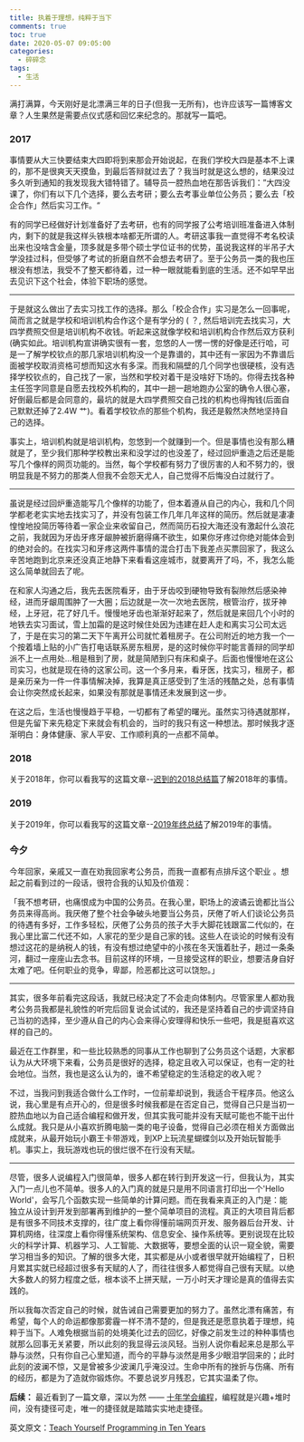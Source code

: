 ```yaml
---
title: 执着于理想，纯粹于当下
comments: true
toc: true
date: 2020-05-07 09:05:00
categories:
  - 碎碎念
tags:
  - 生活
---
```



满打满算，今天刚好是北漂满三年的日子(但我一无所有)，也许应该写一篇博客文章？人生果然是需要点仪式感和回忆来纪念的。那就写一篇吧。

<!-- more -->


### 2017

事情要从大三快要结束大四即将到来那会开始说起，在我们学校大四是基本不上课的，那不是很爽天天摸鱼，到最后答辩就过去了？我当时就是这么想的，结果没过多久听到通知的我发现我大错特错了。辅导员一腔热血地在那告诉我们：”大四没课了，你们有以下几个选择，要么去考研；要么去考事业单位公务员；要么去「校企合作」然后实习工作。“

有的同学已经做好计划准备好了去考研，也有的同学报了公考培训班准备进入体制内，剩下的就是我这样头铁根本啥都无所谓的人。考研这事我一直觉得不考名校读出来也没啥含金量，顶多就是多带个硕士学位证书的优势，虽说我这样的半吊子大学没挂过科，但受够了考试的折磨自然不会想去考研了。至于公务员一类的我也压根没有想法，我受不了整天都待着，过一种一眼就能看到底的生活。还不如早早出去见识下这个社会，体验下职场的感觉。

---

于是就这么做出了去实习找工作的选择。那么「校企合作」实习是怎么一回事呢，简而言之就是学校和培训机构合作这个是有学分的 ( ？, 然后培训完去找实习，大四学费照交但是培训机构不收钱。听起来这就像学校和培训机构合作然后双方获利 (确实如此。培训机构宣讲确实很有一套，忽悠的人一愣一愣的好像是还行哈，可是一了解学校钦点的那几家培训机构没一个是靠谱的，其中还有一家因为不靠谱后面被学校取消资格可想而知这水有多深。而我和隔壁的几个同学也很硬核，没有选择学校钦点的，自己找了一家，当然和学校对着干是没啥好下场的。你得去找各种主任签字同意是自愿去找校外机构的，其中一趟一趟地跑办公室的确令人很心塞，好倒最后都是会同意的，最坑的就是大四学费照交自己找的机构也得掏钱(后面自己默默还掉了2.4W 艹)。看着学校钦点的那些个机构，我还是毅然决然地坚持自己的选择。

事实上，培训机构就是培训机构，忽悠到一个就赚到一个。但是事情也没有那么糟就是了，至少我们那种学校教出来和没学过的也没差了，经过回炉重造之后还是能写几个像样的网页功能的。当然，每个学校都有努力了很厉害的人和不努力的，很明显我是不努力的那类人但我不会怨天尤人，自己觉得不后悔没白过就行了。

---

虽说是经过回炉重造能写几个像样的功能了，但本着遵从自己的内心，我和几个同学都老老实实地去找实习了，并没有包装工作几年几年这样的简历。然后就是凄凄惶惶地投简历等待着一家企业来收留自己，然而简历石投大海还没有激起什么浪花之前，我就因为牙齿牙疼牙龈肿被折磨得痛不欲生，如果你牙疼过你绝对能体会到的绝对会的。在找实习和牙疼这两件事情的混合打击下我差点买票回家了，我这么辛苦地跑到北京来还没真正地静下来看看这座城市，就要离开了吗，不，我怎么能这么简单就回去了呢。

在和家人沟通之后，我先去医院看牙，由于牙齿咬到硬物导致有裂隙然后感染神经，进而牙龈周围肿了一大圈；后边就是一次一次地去医院，根管治疗，拔牙神经，上牙冠，花了好几千。慢慢地牙齿也渐渐好起来了，然后就是来回几个小时的地铁去实习面试，雪上加霜的是这时候住处因为违建在赶人走和离实习公司太远了，于是在实习的第二天下午离开公司就忙着租房子。在公司附近的地方我一个一个按着墙上贴的小广告打电话联系房东租房，是的这时候你平时能言善辩的同学却派不上一点用处...租是租到了房，就是简陋到只有床和桌子。后面也慢慢地在这公司实习，也就是现在待的这家公司。这一个多月来，看牙医，找实习，租房子，都是亲历亲为一件一件事情解决掉，我算是真正感受到了生活的残酷之处，总有事情会让你突然成长起来，如果没有那就是事情还未发展到这一步。

在这之后，生活也慢慢趋于平稳，一切都有了希望的曙光。虽然实习待遇就那样，但是先留下来先稳定下来就会有机会的，当时的我只有这一种想法。那时候我才逐渐明白：身体健康、家人平安、工作顺利真的一点都不简单。 



### 2018
关于2018年，你可以看我写的这篇文章--[迟到的2018总结篇](https://chee5e.space/2019/01/13/2018/#我的2018)了解2018年的事情。

### 2019
关于2019年，你可以看我写的这篇文章--[2019年终总结](https://chee5e.space/2020/01/05/2019/)了解2019年的事情。


### 今夕

今年回家，亲戚又一直在劝我回家考公务员，而我一直都有点排斥这个职业 。想起之前看到过的一段话，很符合我的认知及价值观：

「我不想考研，也痛恨成为中国的公务员。在我心里，职场上的波谲云诡都比当公务员来得高尚。我厌倦了整个社会争破头地要当公务员，厌倦了听人们谈论公务员的待遇有多好，工作多轻松，厌倦了公务员的孩子大手大脚花钱跟富二代似的，在我心里比富二代还不如，人家花的至少是自己家的钱。这些人在谈论的时候有没有想过这花的是纳税人的钱，有没有想过绝望中的小孩在冬天饿着肚子，趟过一条条河，翻过一座座山去念书。目前这样的环境，一旦接受这样的职业，想要洁身自好太难了吧。任何职业的竞争，卑鄙，险恶都比这可以饶恕。」

---

其实，很多年前看完这段话，我就已经决定了不会走向体制内。尽管家里人都劝我考公务员我都是礼貌性的听完后回复说会试试的，我还是坚持着自己的步调坚持自己当初的选择，至少遵从自己的内心会来得心安理得和快乐一些吧，我是挺喜欢这样的自己的。

最近在工作群里，和一些比较熟悉的同事从工作也聊到了公务员这个话题，大家都认为从大环境下来看，公务员是很好的选择，稳定且收入可以保证，也有一定的社会地位。当然，我也是这么认为的，谁不希望稳定的生活稳定的收入呢？

不过，当我问到我适合做什么工作时，一位前辈却说到，我适合干程序员。他这么说，我心里是有点开心的，但是很多时候我都是在否定自己，觉得自己只是当初一腔热血地以为自己适合编程和做开发，但其实我可能并没有天赋可能也不能干出什么成就。我只是从小喜欢折腾电脑一类的电子设备，觉得自己必须在相关方面做出成就来，从最开始玩小霸王卡带游戏，到XP上玩流星蝴蝶剑以及开始玩智能手机。事实上，我玩游戏也玩的很烂很不在行没有天赋。

---

尽管，很多人说编程入门很简单，很多人都在转行到开发这一行，但我认为，其实入门一点儿也不简单。很多人的入门真的就是只是用不同语言打印出一个'Hello World'，会写几个函数实现一些简单的计算问题。而在我看来真正的入门是：能独立从设计到开发到部署再到维护的一整个简单项目的流程。真正的大项目背后都是有很多不同技术支撑的，往广度上看你得懂前端网页开发、服务器后台开发、计算机网络，往深度上看你得懂系统架构、信息安全、操作系统等。更别说现在比较火的科学计算、机器学习、人工智能、大数据等，要想全面的认识一窥全貌，需要学习相当多的知识。了解的很多大佬，其实都是从小或者很早就开始编程了，日积月累其实就已经超过很多有天赋的人了，而往往很多人都觉得自己很有天赋。以绝大多数人的努力程度之低，根本谈不上拼天赋，一万小时天才理论是真的值得去实践的。

所以我每次否定自己的时候，就告诫自己需要更加的努力了。虽然北漂有痛苦，有希望，每个人的命运都像那雾霾一样不清不楚的，但是我还是愿意执着于理想，纯粹于当下。人难免根据当前的处境美化过去的回忆，好像之前发生过的种种事情也就那么回事无关紧要，所以此刻的我显得云淡风轻。当别人说你看起来总是那么平静与淡然，只有你自己心里知道，而今的平静与淡然是用多少眼泪学回来的；此时此刻的波澜不惊，又是曾被多少波澜几乎淹没过。生命中所有的挫折与伤痛、所有的经历，都是为了造就你锻炼你。不要总说岁月残忍，它其实温柔了你。

**后续：** 最近看到了一篇文章，深以为然 —— [十年学会编程](http://daiyuwen.freeshell.org/gb/misc/21-days-cn.html)，编程就是兴趣+堆时间，没有捷径可走，唯一的捷径就是踏踏实实地走捷径。

英文原文：[Teach Yourself Programming in Ten Years](http://www.norvig.com/21-days.html)